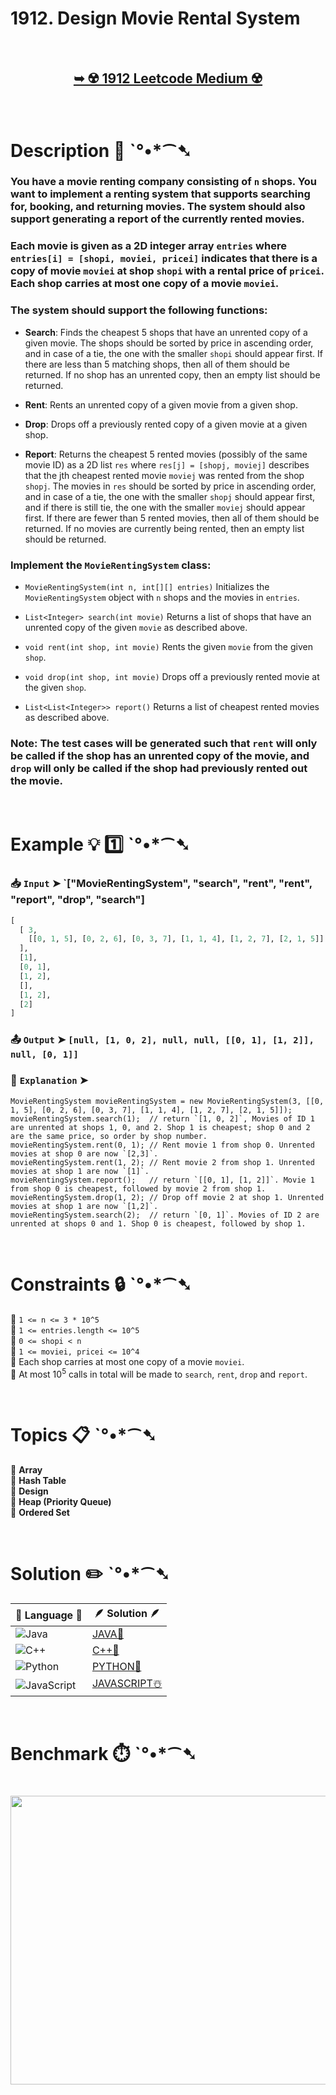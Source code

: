 # 1912. Design Movie Rental System

</br>

<h2 align="center"> 

<a href=""><strong>➥ ☢️ 1912 Leetcode Medium ☢️ </strong></a>
</h2>

</br>

# Description 📜 ˋ°•*⁀➷

### You have a movie renting company consisting of `n` shops. You want to implement a renting system that supports searching for, booking, and returning movies. The system should also support generating a report of the currently rented movies.

### Each movie is given as a 2D integer array `entries` where `entries[i] = [shopi, moviei, pricei]` indicates that there is a copy of movie `moviei` at shop `shopi` with a rental price of `pricei`. Each shop carries at most one copy of a movie `moviei`.

### The system should support the following functions:

- **Search**: Finds the cheapest 5 shops that have an unrented copy of a given movie. The shops should be sorted by price in ascending order, and in case of a tie, the one with the smaller `shopi` should appear first. If there are less than 5 matching shops, then all of them should be returned. If no shop has an unrented copy, then an empty list should be returned.

- **Rent**: Rents an unrented copy of a given movie from a given shop.

- **Drop**: Drops off a previously rented copy of a given movie at a given shop.

- **Report**: Returns the cheapest 5 rented movies (possibly of the same movie ID) as a 2D list `res` where `res[j] = [shopj, moviej]` describes that the jth cheapest rented movie `moviej` was rented from the shop `shopj`. The movies in `res` should be sorted by price in ascending order, and in case of a tie, the one with the smaller `shopj` should appear first, and if there is still tie, the one with the smaller `moviej` should appear first. If there are fewer than 5 rented movies, then all of them should be returned. If no movies are currently being rented, then an empty list should be returned.

### Implement the `MovieRentingSystem` class:

- `MovieRentingSystem(int n, int[][] entries)` Initializes the `MovieRentingSystem` object with `n` shops and the movies in `entries`.

- `List<Integer> search(int movie)` Returns a list of shops that have an unrented copy of the given `movie` as described above.

- `void rent(int shop, int movie)` Rents the given `movie` from the given `shop`.

- `void drop(int shop, int movie)` Drops off a previously rented movie at the given `shop`.

- `List<List<Integer>> report()` Returns a list of cheapest rented movies as described above.

### Note: The test cases will be generated such that `rent` will only be called if the shop has an unrented copy of the movie, and `drop` will only be called if the shop had previously rented out the movie.

</br>

# Example 💡 1️⃣ ˋ°•*⁀➷

  ### 📥 `Input`  ➤ `["MovieRentingSystem", "search", "rent", "rent", "report", "drop", "search"]

```py
[
  [ 3, 
    [[0, 1, 5], [0, 2, 6], [0, 3, 7], [1, 1, 4], [1, 2, 7], [2, 1, 5]]
  ], 
  [1], 
  [0, 1], 
  [1, 2], 
  [], 
  [1, 2], 
  [2]
]
```

  ### 📤 `Output`  ➤ `[null, [1, 0, 2], null, null, [[0, 1], [1, 2]], null, [0, 1]]`

  ### 🔦 `Explanation`  ➤

```Js
MovieRentingSystem movieRentingSystem = new MovieRentingSystem(3, [[0, 1, 5], [0, 2, 6], [0, 3, 7], [1, 1, 4], [1, 2, 7], [2, 1, 5]]);
movieRentingSystem.search(1);  // return `[1, 0, 2]`, Movies of ID 1 are unrented at shops 1, 0, and 2. Shop 1 is cheapest; shop 0 and 2 are the same price, so order by shop number.
movieRentingSystem.rent(0, 1); // Rent movie 1 from shop 0. Unrented movies at shop 0 are now `[2,3]`.
movieRentingSystem.rent(1, 2); // Rent movie 2 from shop 1. Unrented movies at shop 1 are now `[1]`.
movieRentingSystem.report();   // return `[[0, 1], [1, 2]]`. Movie 1 from shop 0 is cheapest, followed by movie 2 from shop 1.
movieRentingSystem.drop(1, 2); // Drop off movie 2 at shop 1. Unrented movies at shop 1 are now `[1,2]`.
movieRentingSystem.search(2);  // return `[0, 1]`. Movies of ID 2 are unrented at shops 0 and 1. Shop 0 is cheapest, followed by shop 1.
```

</br>

# Constraints 🔒 ˋ°•*⁀➷

🔹 `1 <= n <= 3 * 10^5` </br>
🔹 `1 <= entries.length <= 10^5` </br>
🔹 `0 <= shopi < n` </br>
🔹 `1 <= moviei, pricei <= 10^4` </br>
🔹 Each shop carries at most one copy of a movie `moviei`. </br>
🔹 At most 10<sup>5</sup> calls in total will be made to `search`, `rent`, `drop` and `report`. </br>

</br>

# Topics 📋 ˋ°•*⁀➷

🔸 **Array** </br>
🔸 **Hash Table** </br>
🔸 **Design** </br>
🔸 **Heap (Priority Queue)** </br>
🔸 **Ordered Set** </br>

</br>

# Solution ✏️ ˋ°•*⁀➷

| 📒 Language 📒  | 🪶 Solution 🪶 |
| ------------- | ------------- |
|  ![Java](https://img.shields.io/badge/java-%23ED8B00.svg?style=for-the-badge&logo=openjdk&logoColor=white)  | [JAVA🍁]() |
|  ![C++](https://img.shields.io/badge/c++-%2300599C.svg?style=for-the-badge&logo=c%2B%2B&logoColor=white)  | [C++🎲]()  |
|  ![Python](https://img.shields.io/badge/python-3670A0?style=for-the-badge&logo=python&logoColor=ffdd54)    | [PYTHON🍰]() |
| ![JavaScript](https://img.shields.io/badge/javascript-%23323330.svg?style=for-the-badge&logo=javascript&logoColor=%23F7DF1E)   | [JAVASCRIPT☃️]() |

</br>

# Benchmark ⏱️ ˋ°•*⁀➷

<h1  align="center" >

<img src ="" width = "700px" height="462px" />

</h1>
